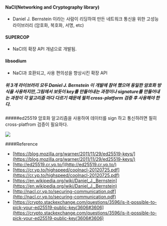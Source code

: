 #### NaCl(Networking and Cryptography library)
- Daniel J. Bernstein 이라는 사람이 리딩하여 만든 네트워크 통신을 위한 고성능 라이브러리 (암호화, 복호화, 서명, etc)

#### SUPERCOP
- NaCl의 확장 API 개념으로 개발됨.

#### libsodium
- NaCl과 호환되고, 사용 편의성을 향상시킨 확장 API

##### 위 3개 라이브러리 모두 Daniel J. Bernstein 이 개발에 참여 했으며 동일한 암호화 방식을 사용하지만,그림에서 보듯이 key를 만들어내는 과정이나 signature를 만들어내는 과정이 각 알고리즘 마다 다르기 때문에 필히 cross-platform 검증 후 사용해야 한다.

#####ed25519 암호화 알고리즘을 사용하여 데이터를 sign 하고 통신하려면 필히 cross-platfrom 검증이 필요하다.


<img src="https://www.notion.so/3bf584686d3743569b7e1324583aed7a#e4c53fdef07147508cd99951d1eabe50" width="" height=""></img>

####Reference
- [https://blog.mozilla.org/warner/2011/11/29/ed25519-keys/](https://blog.mozilla.org/warner/2011/11/29/ed25519-keys/)
- [http://ed25519.cr.yp.to/](http://ed25519.cr.yp.to/)
- [https://cr.yp.to/highspeed/coolnacl-20120725.pdf](https://cr.yp.to/highspeed/coolnacl-20120725.pdf)
- [https://en.wikipedia.org/wiki/Daniel_J._Bernstein](https://en.wikipedia.org/wiki/Daniel_J._Bernstein)
- [http://nacl.cr.yp.to/securing-communication.pdf](http://nacl.cr.yp.to/securing-communication.pdf)
- [https://crypto.stackexchange.com/questions/3596/is-it-possible-to-pick-your-ed25519-public-key/3606#3606](https://crypto.stackexchange.com/questions/3596/is-it-possible-to-pick-your-ed25519-public-key/3606#3606)
